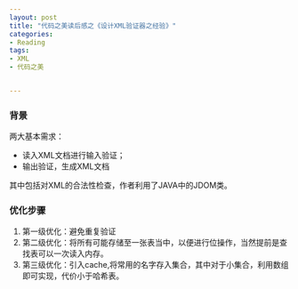 ```yaml
---
layout: post
title: "代码之美读后感之《设计XML验证器之经验》"
categories:
- Reading
tags:
- XML
- 代码之美


---
```

### 背景 ###

两大基本需求：  

- 读入XML文档进行输入验证；
- 输出验证，生成XML文档

其中包括对XML的合法性检查，作者利用了JAVA中的JDOM类。

### 优化步骤 ###

1. 第一级优化：避免重复验证
2. 第二级优化：将所有可能存储至一张表当中，以便进行位操作，当然提前是查找表可以一次读入内存。
3. 第三级优化：引入cache,将常用的名字存入集合，其中对于小集合，利用数组即可实现，代价小于哈希表。
